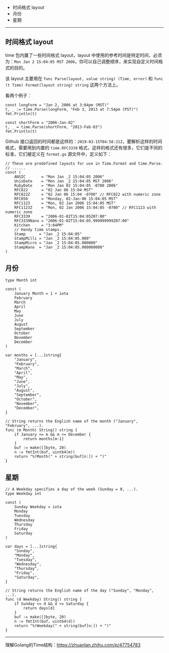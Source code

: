 * 时间格式 layout
* 月份
* 星期 

---

## 时间格式 layout

time 包内置了一些时间格式 layout，layout 中使用的参考时间是特定时间，必须为：`Mon Jan 2 15:04:05 MST 2006`，你可以自己调整顺序，来实现自定义时间格式的目的。

该 layout 主要用在 `func Parse(layout, value string) (Time, error)` 和 `func (t Time) Format(layout string) string` 这两个方法上。

看两个例子：

```
const longForm = "Jan 2, 2006 at 3:04pm (MST)"
t, _ := time.Parse(longForm, "Feb 3, 2013 at 7:54pm (PST)")
fmt.Println(t)

const shortForm = "2006-Jan-02"
t, _ = time.Parse(shortForm, "2013-Feb-03")
fmt.Println(t)
```

Github 接口返回的时间都是这样的：`2019-03-15T04:58:21Z`，要解析这样的时间格式，需要用到内置的 `time.RFC3339` 格式，这样的格式还有很多，它们是不同的标准，它们被定义在 `format.go` 源文件中，定义如下：

```
// These are predefined layouts for use in Time.Format and time.Parse.
// ......
const (
	ANSIC       = "Mon Jan _2 15:04:05 2006"
	UnixDate    = "Mon Jan _2 15:04:05 MST 2006"
	RubyDate    = "Mon Jan 02 15:04:05 -0700 2006"
	RFC822      = "02 Jan 06 15:04 MST"
	RFC822Z     = "02 Jan 06 15:04 -0700" // RFC822 with numeric zone
	RFC850      = "Monday, 02-Jan-06 15:04:05 MST"
	RFC1123     = "Mon, 02 Jan 2006 15:04:05 MST"
	RFC1123Z    = "Mon, 02 Jan 2006 15:04:05 -0700" // RFC1123 with numeric zone
	RFC3339     = "2006-01-02T15:04:05Z07:00"
	RFC3339Nano = "2006-01-02T15:04:05.999999999Z07:00"
	Kitchen     = "3:04PM"
	// Handy time stamps.
	Stamp      = "Jan _2 15:04:05"
	StampMilli = "Jan _2 15:04:05.000"
	StampMicro = "Jan _2 15:04:05.000000"
	StampNano  = "Jan _2 15:04:05.000000000"
)
```

## 月份

```
type Month int
```

```
const (
	January Month = 1 + iota
	February
	March
	April
	May
	June
	July
	August
	September
	October
	November
	December
)
```

```
var months = [...]string{
	"January",
	"February",
	"March",
	"April",
	"May",
	"June",
	"July",
	"August",
	"September",
	"October",
	"November",
	"December",
}
```

```
// String returns the English name of the month ("January", "February", ...).
func (m Month) String() string {
	if January <= m && m <= December {
		return months[m-1]
	}
	buf := make([]byte, 20)
	n := fmtInt(buf, uint64(m))
	return "%!Month(" + string(buf[n:]) + ")"
}
```

## 星期

```
// A Weekday specifies a day of the week (Sunday = 0, ...).
type Weekday int
```

```
const (
	Sunday Weekday = iota
	Monday
	Tuesday
	Wednesday
	Thursday
	Friday
	Saturday
)
```

```
var days = [...]string{
	"Sunday",
	"Monday",
	"Tuesday",
	"Wednesday",
	"Thursday",
	"Friday",
	"Saturday",
}
```

```
// String returns the English name of the day ("Sunday", "Monday", ...).
func (d Weekday) String() string {
	if Sunday <= d && d <= Saturday {
		return days[d]
	}
	buf := make([]byte, 20)
	n := fmtInt(buf, uint64(d))
	return "%!Weekday(" + string(buf[n:]) + ")"
}
```

---

理解Golang的Time结构：https://zhuanlan.zhihu.com/p/47754783